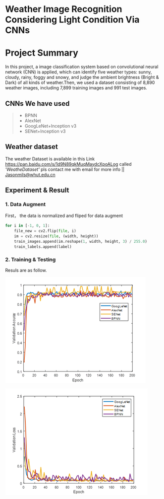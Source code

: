 # Weather Image Recognition Considering Light Condition Via CNNs #
# Project Summary
 In this project, a image classification system based on convolutional neural network (CNN) is applied, which can identify five weather types: sunny, cloudy, rainy, foggy and snowy, and judge the ambient brightness (Bright & Dark) of all kinds of weather.Then, we used a dataset consisting of 8,890 weather images, including 7,899 training images and 991 test images.
## CNNs We have used
 > * BPNN
 > * AlexNet
 > * GoogLeNet+Inception v3
 > * SENet+Inception v3

## Weather dataset
 The weather Dataset is available in this Link https://pan.baidu.com/s/1d9N89qkMuqMaydcXpoALog
 called *'WeatheDataset'*
pls contact me with email for more info || Jasonmils@whut.edu.cn

## Experiment & Result
### 1. Data Augment
 First， the data is normalized and fliped for data augment
 ```python
 for i in [-1, 0, 1]:
     file_new = cv2.flip(file, i)
     im = cv2.resize(file, (width, height))
     train_images.append(im.reshape(1, width, height, 3) / 255.0)
     train_labels.append(label)
 ```
### 2. Training & Testing
 Resuls are as follow.

 ![Fig.1 validation Acc vs Epoch](https://github.com/Jasonmils/Weather-Image-Recognition-Considering-Light-Condition-Via-CNNs/blob/master/Result%20(1).png)

 ![Fig.2 validation Loss vs Epoch](https://github.com/Jasonmils/Weather-Image-Recognition-Considering-Light-Condition-Via-CNNs/blob/master/Result%20(2).png)
 
